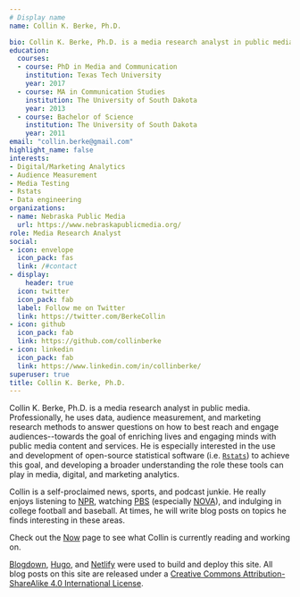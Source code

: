 ```yaml
---
# Display name
name: Collin K. Berke, Ph.D.

bio: Collin K. Berke, Ph.D. is a media research analyst in public media. He uses data analysis, audience measurement, and marketing research methods to answer questions on how to best reach and engage audiences.
education:
  courses:
  - course: PhD in Media and Communication
    institution: Texas Tech University
    year: 2017
  - course: MA in Communication Studies
    institution: The University of South Dakota
    year: 2013
  - course: Bachelor of Science
    institution: The University of South Dakota
    year: 2011
email: "collin.berke@gmail.com"
highlight_name: false
interests:
- Digital/Marketing Analytics
- Audience Measurement
- Media Testing
- Rstats
- Data engineering
organizations:
- name: Nebraska Public Media
  url: https://www.nebraskapublicmedia.org/
role: Media Research Analyst
social:
- icon: envelope
  icon_pack: fas
  link: /#contact
- display:
    header: true
  icon: twitter
  icon_pack: fab
  label: Follow me on Twitter
  link: https://twitter.com/BerkeCollin
- icon: github
  icon_pack: fab
  link: https://github.com/collinberke
- icon: linkedin
  icon_pack: fab
  link: https://www.linkedin.com/in/collinberke/
superuser: true
title: Collin K. Berke, Ph.D. 
---
```


Collin K. Berke, Ph.D. is a media research analyst in public media. Professionally, he uses data, audience measurement, and marketing research methods to answer questions on how to best reach and engage audiences--towards the goal of enriching lives and engaging minds with public media content and services. He is especially interested in the use and development of open-source statistical software (i.e. [`Rstats`](https://www.r-project.org/)) to achieve this goal, and developing a broader understanding the role these tools can play in media, digital, and marketing analytics.

Collin is a self-proclaimed news, sports, and podcast junkie. He really enjoys listening to [NPR](https://www.npr.org/), watching [PBS](https://www.pbs.org/) (especially [NOVA](https://www.pbs.org/wgbh/nova/)), and indulging in college football and baseball. At times, he will write blog posts on topics he finds interesting in these areas. 

Check out the [Now](/now) page to see what Collin is currently reading and working on. 

[Blogdown](https://github.com/rstudio/blogdown), [Hugo](https://gohugo.io/), and [Netlify](https://www.netlify.com/) were used to build and deploy this site. All 
blog posts on this site are released under a [Creative Commons Attribution-ShareAlike 4.0 International License](https://creativecommons.org/licenses/by-sa/4.0/). 

